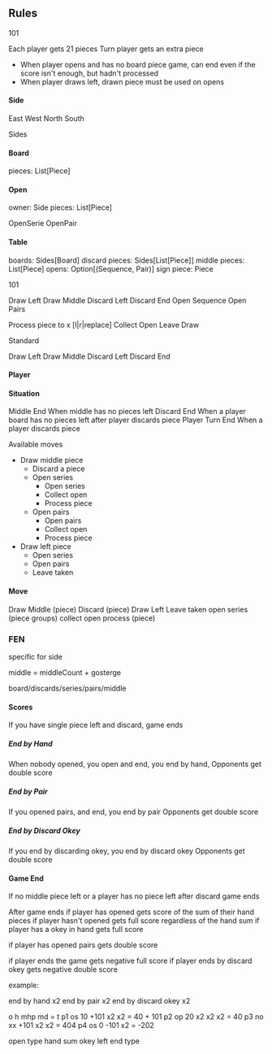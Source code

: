 ## Rules

101

Each player gets 21 pieces
Turn player gets an extra piece


* When player opens and has no board piece game, can end even if the score isn't enough, but hadn't processed
* When player draws left, drawn piece must be used on opens

#### Side

East
West
North
South

Sides

#### Board

pieces: List[Piece]

#### Open

owner: Side
pieces: List[Piece]

OpenSerie
OpenPair

#### Table

boards: Sides[Board]
discard pieces: Sides[List[Piece]]
middle pieces: List[Piece]
opens: Option[(Sequence, Pair)]
sign piece: Piece

101

Draw Left
Draw Middle
Discard Left
Discard End
Open Sequence
Open Pairs

Process piece to x [l|r|replace]
Collect Open
Leave Draw

Standard

Draw Left
Draw Middle
Discard Left
Discard End

#### Player

#### Situation
Middle End
When middle has no pieces left
Discard End
When a player board has no pieces left after player discards piece
Player Turn End
When a player discards piece

Available moves
- Draw middle piece
  - Discard a piece
  - Open series
    - Open series
    - Collect open
    - Process piece
  - Open pairs
    - Open pairs
    - Collect open
    - Process piece
- Draw left piece
  - Open series
  - Open pairs
  - Leave taken


#### Move

Draw Middle (piece)
Discard (piece)
Draw Left
Leave taken
open series (piece groups)
collect open
process (piece)

### FEN

specific for side

middle = middleCount + gosterge

board/discards/series/pairs/middle


#### Scores

If you have single piece left and discard, game ends

##### End by Hand

When nobody opened, you open and end, you end by hand, 
Opponents get double score

##### End by Pair

If you opened pairs, and end, you end by pair
Opponents get double score

##### End by Discard Okey

If you end by discarding okey, you end by discard okey
Opponents get double score


#### Game End

If no middle piece left or a player has no piece left after discard game ends

After game ends
if player has opened gets score of the sum of their hand pieces
if player hasn't opened gets full score regardless of the hand sum
if player has a okey in hand gets full score

if player has opened pairs gets double score

if player ends the game gets negative full score
if player ends by discard okey gets negative double score


example:

end by hand x2
end by pair x2
end by discard okey x2

   o  h         mhp md = t
p1 os 10 +101   x2  x2 = 40 + 101
p2 op 20 x2     x2  x2 = 40
p3 no xx +101   x2  x2 = 404
p4 os 0 -101    x2    = -202

open type
hand sum
okey left
end type
